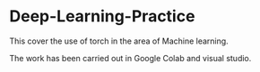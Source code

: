 # Deep-Learning-Practice

This cover the use of torch in the area of Machine learning. 

The work has been carried out in Google Colab and visual studio.
